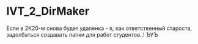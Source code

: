 # IVT_2_DirMaker
Если в 2К20-м снова будет удаленка - я, как ответственный староста, задолбаться создавать папки для работ студентов..! ЪУЪ
